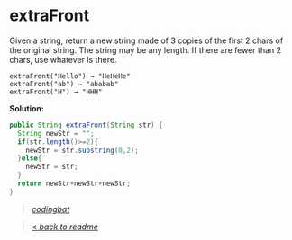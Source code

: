 # extraFront

Given a string, return a new string made of 3 copies of the first 2 chars of the original string. The string may be any length. If there are fewer than 2 chars, use whatever is there.

```
extraFront("Hello") → "HeHeHe"
extraFront("ab") → "ababab"
extraFront("H") → "HHH"
```

**Solution:**

```java
public String extraFront(String str) {
  String newStr = "";
  if(str.length()>=2){
    newStr = str.substring(0,2);
  }else{
    newStr = str;
  }
  return newStr+newStr+newStr;
}
```

> _[codingbat](http://codingbat.com/prob/p172063)_

> [< _back to readme_](/README.md)